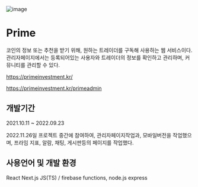 ![image](https://user-images.githubusercontent.com/81519415/225570352-a8d4e355-f9c9-4e63-a459-e5f21bc6a958.png)

# Prime

코인의 정보 또는 추천을 받기 위해, 원하는 트레이더를 구독해 사용하는 웹 서비스이다.
관리자페이지에서는 등록되어있는 사용자와 트레이더의 정보를 확인하고 관리하며, 커뮤니티를 관리할 수 있다.

https://primeinvestment.kr/

https://primeinvestment.kr/primeadmin


## 개발기간
2021.10.11 ~ 2022.09.23

2022.11.26일 프로젝트 중간에 참여하여, 관리자페이지작업과, 모바일버전을 작업했으며, 프라임 지표, 알람, 채팅, 게시판등의 페이지를 작업했다.

## 사용언어 및 개발 환경
React Next.js JS(TS) / firebase functions, node.js express
